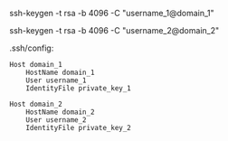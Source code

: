 ssh-keygen -t rsa -b 4096 -C "username_1@domain_1"

ssh-keygen -t rsa -b 4096 -C "username_2@domain_2"

.ssh/config:

```
Host domain_1
	HostName domain_1
	User username_1
	IdentityFile private_key_1
	
Host domain_2
	HostName domain_2
	User username_2
	IdentityFile private_key_2
```
